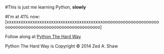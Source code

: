 #This is just me learning Python, **slowly**

#I'm at 41% now:
[xxxxxxxxxxxxxxxxxxxxxxxxxxxxxxxxxxxxxxxxxooooooooooooooooooooooooooooooooooooooooooooooooooooooooooo]


Follow along at [Python The Hard Way](http://learnpythonthehardway.org/)

Python The Hard Way is Copyright  © 2014 Zed A. Shaw
